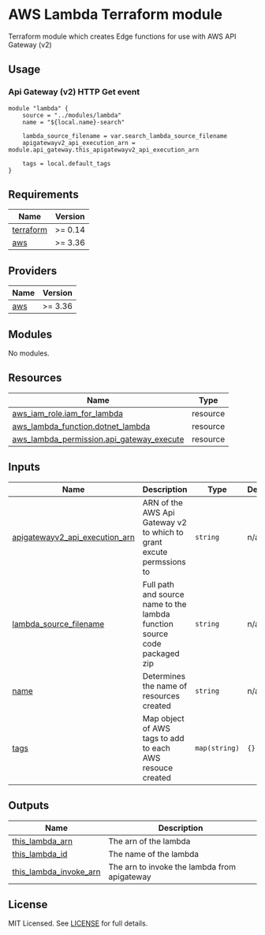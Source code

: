 # AWS Lambda Terraform module

Terraform module which creates Edge functions for use with AWS API Gateway (v2)

## Usage

### Api Gateway (v2) HTTP Get event

```hcl
module "lambda" {
	source = "../modules/lambda"
	name = "${local.name}-search"

	lambda_source_filename = var.search_lambda_source_filename
	apigatewayv2_api_execution_arn = module.api_gateway.this_apigatewayv2_api_execution_arn

	tags = local.default_tags
}
```

<!-- BEGIN_TF_DOCS -->
## Requirements

| Name | Version |
|------|---------|
| <a name="requirement_terraform"></a> [terraform](#requirement\_terraform) | >= 0.14 |
| <a name="requirement_aws"></a> [aws](#requirement\_aws) | >= 3.36 |

## Providers

| Name | Version |
|------|---------|
| <a name="provider_aws"></a> [aws](#provider\_aws) | >= 3.36 |

## Modules

No modules.

## Resources

| Name | Type |
|------|------|
| [aws_iam_role.iam_for_lambda](https://registry.terraform.io/providers/hashicorp/aws/latest/docs/resources/iam_role) | resource |
| [aws_lambda_function.dotnet_lambda](https://registry.terraform.io/providers/hashicorp/aws/latest/docs/resources/lambda_function) | resource |
| [aws_lambda_permission.api_gateway_execute](https://registry.terraform.io/providers/hashicorp/aws/latest/docs/resources/lambda_permission) | resource |

## Inputs

| Name | Description | Type | Default | Required |
|------|-------------|------|---------|:--------:|
| <a name="input_apigatewayv2_api_execution_arn"></a> [apigatewayv2\_api\_execution\_arn](#input\_apigatewayv2\_api\_execution\_arn) | ARN of the AWS Api Gateway v2 to which to grant excute permssions to | `string` | n/a | yes |
| <a name="input_lambda_source_filename"></a> [lambda\_source\_filename](#input\_lambda\_source\_filename) | Full path and source name to the lambda function source code packaged zip | `string` | n/a | yes |
| <a name="input_name"></a> [name](#input\_name) | Determines the name of resources created | `string` | n/a | yes |
| <a name="input_tags"></a> [tags](#input\_tags) | Map object of AWS tags to add to each AWS resouce created | `map(string)` | `{}` | no |

## Outputs

| Name | Description |
|------|-------------|
| <a name="output_this_lambda_arn"></a> [this\_lambda\_arn](#output\_this\_lambda\_arn) | The arn of the lambda |
| <a name="output_this_lambda_id"></a> [this\_lambda\_id](#output\_this\_lambda\_id) | The name of the lambda |
| <a name="output_this_lambda_invoke_arn"></a> [this\_lambda\_invoke\_arn](#output\_this\_lambda\_invoke\_arn) | The arn to invoke the lambda from apigateway |

<!-- END_TF_DOCS -->

## License

MIT Licensed. See [LICENSE](https://github.com/nice-digital/cks-gatsby/blob/master/LICENSE) for full details.
